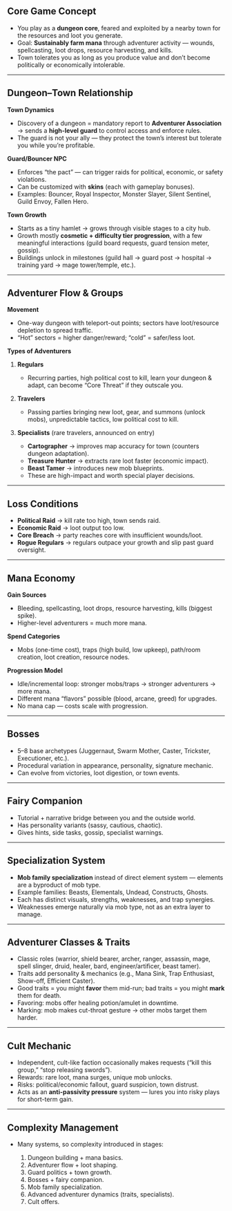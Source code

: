 ## **Core Game Concept**

* You play as a **dungeon core**, feared and exploited by a nearby town for the resources and loot you generate.
* Goal: **Sustainably farm mana** through adventurer activity — wounds, spellcasting, loot drops, resource harvesting, and kills.
* Town tolerates you as long as you produce value and don’t become politically or economically intolerable.

---

## **Dungeon–Town Relationship**

**Town Dynamics**

* Discovery of a dungeon = mandatory report to **Adventurer Association** → sends a **high-level guard** to control access and enforce rules.
* The guard is not your ally — they protect the town’s interest but tolerate you while you’re profitable.

**Guard/Bouncer NPC**

* Enforces “the pact” — can trigger raids for political, economic, or safety violations.
* Can be customized with **skins** (each with gameplay bonuses).
* Examples: Bouncer, Royal Inspector, Monster Slayer, Silent Sentinel, Guild Envoy, Fallen Hero.

**Town Growth**

* Starts as a tiny hamlet → grows through visible stages to a city hub.
* Growth mostly **cosmetic + difficulty tier progression**, with a few meaningful interactions (guild board requests, guard tension meter, gossip).
* Buildings unlock in milestones (guild hall → guard post → hospital → training yard → mage tower/temple, etc.).

---

## **Adventurer Flow & Groups**

**Movement**

* One-way dungeon with teleport-out points; sectors have loot/resource depletion to spread traffic.
* “Hot” sectors = higher danger/reward; “cold” = safer/less loot.

**Types of Adventurers**

1. **Regulars**

   * Recurring parties, high political cost to kill, learn your dungeon & adapt, can become “Core Threat” if they outscale you.
2. **Travelers**

   * Passing parties bringing new loot, gear, and summons (unlock mobs), unpredictable tactics, low political cost to kill.
3. **Specialists** (rare travelers, announced on entry)

   * **Cartographer** → improves map accuracy for town (counters dungeon adaptation).
   * **Treasure Hunter** → extracts rare loot faster (economic impact).
   * **Beast Tamer** → introduces new mob blueprints.
   * These are high-impact and worth special player decisions.

---

## **Loss Conditions**

* **Political Raid** → kill rate too high, town sends raid.
* **Economic Raid** → loot output too low.
* **Core Breach** → party reaches core with insufficient wounds/loot.
* **Rogue Regulars** → regulars outpace your growth and slip past guard oversight.

---

## **Mana Economy**

**Gain Sources**

* Bleeding, spellcasting, loot drops, resource harvesting, kills (biggest spike).
* Higher-level adventurers = much more mana.

**Spend Categories**

* Mobs (one-time cost), traps (high build, low upkeep), path/room creation, loot creation, resource nodes.

**Progression Model**

* Idle/incremental loop: stronger mobs/traps → stronger adventurers → more mana.
* Different mana “flavors” possible (blood, arcane, greed) for upgrades.
* No mana cap — costs scale with progression.

---

## **Bosses**

* 5–8 base archetypes (Juggernaut, Swarm Mother, Caster, Trickster, Executioner, etc.).
* Procedural variation in appearance, personality, signature mechanic.
* Can evolve from victories, loot digestion, or town events.

---

## **Fairy Companion**

* Tutorial + narrative bridge between you and the outside world.
* Has personality variants (sassy, cautious, chaotic).
* Gives hints, side tasks, gossip, specialist warnings.

---

## **Specialization System**

* **Mob family specialization** instead of direct element system — elements are a byproduct of mob type.
* Example families: Beasts, Elementals, Undead, Constructs, Ghosts.
* Each has distinct visuals, strengths, weaknesses, and trap synergies.
* Weaknesses emerge naturally via mob type, not as an extra layer to manage.

---

## **Adventurer Classes & Traits**

* Classic roles (warrior, shield bearer, archer, ranger, assassin, mage, spell slinger, druid, healer, bard, engineer/artificer, beast tamer).
* Traits add personality & mechanics (e.g., Mana Sink, Trap Enthusiast, Show-off, Efficient Caster).
* Good traits = you might **favor** them mid-run; bad traits = you might **mark** them for death.
* Favoring: mobs offer healing potion/amulet in downtime.
* Marking: mob makes cut-throat gesture → other mobs target them harder.

---

## **Cult Mechanic**

* Independent, cult-like faction occasionally makes requests (“kill this group,” “stop releasing swords”).
* Rewards: rare loot, mana surges, unique mob unlocks.
* Risks: political/economic fallout, guard suspicion, town distrust.
* Acts as an **anti-passivity pressure** system — lures you into risky plays for short-term gain.

---

## **Complexity Management**

* Many systems, so complexity introduced in stages:

  1. Dungeon building + mana basics.
  2. Adventurer flow + loot shaping.
  3. Guard politics + town growth.
  4. Bosses + fairy companion.
  5. Mob family specialization.
  6. Advanced adventurer dynamics (traits, specialists).
  7. Cult offers.
